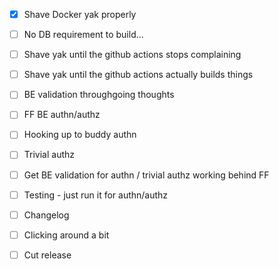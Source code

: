 - [x] Shave Docker yak properly
- [ ] No DB requirement to build...
- [ ] Shave yak until the github actions stops complaining
- [ ] Shave yak until the github actions actually builds things

- [ ] BE validation throughgoing thoughts
- [ ] FF BE authn/authz

- [ ] Hooking up to buddy authn
- [ ] Trivial authz

- [ ] Get BE validation for authn / trivial authz working behind FF
- [ ] Testing - just run it for authn/authz

- [ ] Changelog
- [ ] Clicking around a bit
- [ ] Cut release
